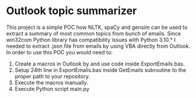 # Outlook topic summarizer
This project is a simple POC how NLTK, spaCy and gensim can be used to extract a summary of most common topics
from bunch of emails. Since win32com Python library has compatibility issues with Python 3.10.* I needed to 
extract .json file from emails by using VBA directly from Outlook. In order to use this POC you would need to:
1. Create a macros in Outlook by and use code inside ExportEmails.bas. 
2. Setup 24th line in ExportEmails.bas inside GetEmails subroutine to the proper path to your repository.
3. Execute the macros manually.
4. Execute Python script main.py

